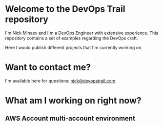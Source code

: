 # Welcome to the DevOps Trail repository

I'm Nick Minaev and I'm a DevOps Engineer with extensive experience.
This repository contains a set of examples regarding the DevOps craft.

Here I would publish different projects that I'm currently working on.

# Want to contact me?
I'm available here for questions: nick@devopstrail.com.

# What am I working on right now?

## AWS Account multi-account environment
